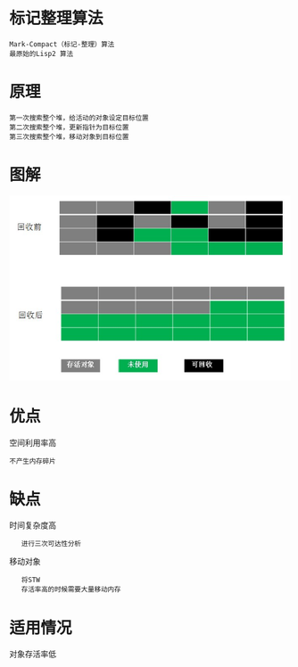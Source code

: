  
    
# 标记整理算法

    Mark-Compact（标记-整理）算法
    最原始的Lisp2 算法
    
# 原理

    第一次搜索整个堆，给活动的对象设定目标位置
    第二次搜索整个堆，更新指针为目标位置
    第三次搜索整个堆，移动对象到目标位置
    
    
# 图解

![](https://github.com/RodJohn/JVM/blob/master/img/gcmarkcompact.jpg)

# 优点
 
空间利用率高

    不产生内存碎片
    

# 缺点

时间复杂度高

       进行三次可达性分析
       
       
移动对象

       将STW  
       存活率高的时候需要大量移动内存



    
# 适用情况

对象存活率低


